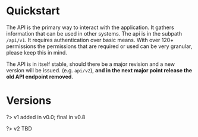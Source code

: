 # Quickstart

The API is the primary way to interact  with the application. It gathers information that can be used in other systems. The api is in the subpath `/api/v1`. It requires authentication over basic means. With over 120+ permissions the permissions that are required or used can be very granular, please keep this in mind.

The API is in itself stable, should there be a major revision and a new version will be issued. (e.g. `api/v2`), **and in the next major point release the old API endpoint removed**.

# Versions
?> v1 added in v0.0; final in v0.8

?> v2 TBD